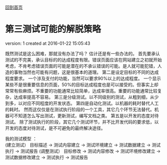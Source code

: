 [回到首页](/)

# 第三测试可能的解脱策略

  version:  1
  created at 2016-01-22 15:05:43 

  既然测试是这么困难，那就没有办法了吗？ 估计还是有一些办法的。
  首先要承认测试的不完美，承认目标的的达成程度有限。错误页面应该在网站建立之初就开始考虑，不肯考虑错误页面的可能是潜在的不承认错误的可能。是人就可能犯错，人造的事物当然也可能有问题，这是很基本的道理。
  第二是设定目标的不同的达成程度要求。 一个涉及支付的功能，当然可以要求90%以上的达成程度。 一个显示某些不是很重要信息的页面，50%的目标达成程度也是可以接受的。但事实上却常常有些麻烦。不重要的功能通常比较简单，达成率很高。重要的功能通常比较复杂，达成率提高不容易。
  第三是分级测试。以不同级别的测试，从粗到细，从少到多，以对应不同程度的开发状态。
  第四是自动化测试。以机器的耗时替代人工的耗时。 然而这仅仅是在测试执行阶段的一个工具，其它几个环节无法替代。机器可不知道怎么写出测试，更新测试，编写文档之类。
  第五是以开发的态度对待测试。 除了测试执行的阶段，其它几个测试环节，并不比开发代码的要求低，以开发的态度对待测试，是不可避免的最终解决途径。

  我的测试模型 ：   
  (建立测试）  目标描述 -> 测试内容建立 -> 测试环境建立 -> 测试数据建立 -> 测试执行 -> 测试报告 
   (调整测试）  目标修改 -> 测试内容修改 -> 测试环境修改建立 -> 测试数据修改建立 -> 测试执行 -> 测试报告


